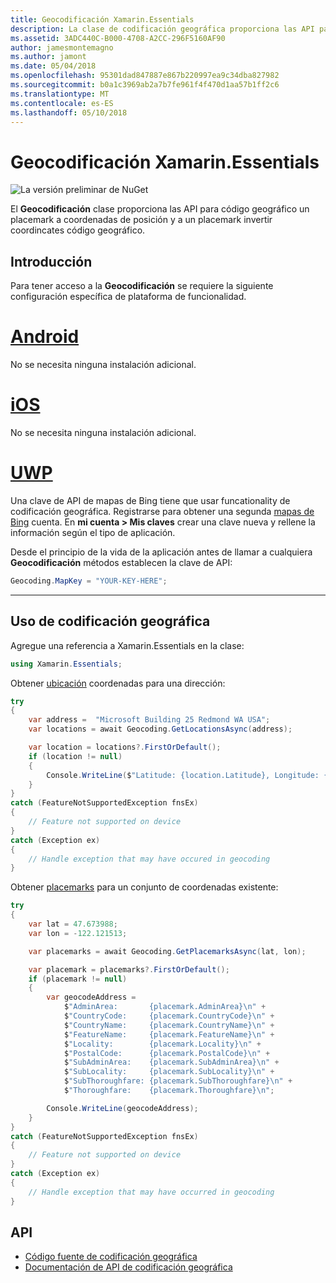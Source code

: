 ```yaml
---
title: Geocodificación Xamarin.Essentials
description: La clase de codificación geográfica proporciona las API para código geográfico un placemark a coordenadas de posición y a un placemark invertir coordincates código geográfico.
ms.assetid: 3ADC440C-B000-4708-A2CC-296F5160AF90
author: jamesmontemagno
ms.author: jamont
ms.date: 05/04/2018
ms.openlocfilehash: 95301dad847887e867b220997ea9c34dba827982
ms.sourcegitcommit: b0a1c3969ab2a7b7fe961f4f470d1aa57b1ff2c6
ms.translationtype: MT
ms.contentlocale: es-ES
ms.lasthandoff: 05/10/2018
---
```

# <a name="xamarinessentials-geocoding"></a>Geocodificación Xamarin.Essentials

![La versión preliminar de NuGet](~/media/shared/pre-release.png)

El **Geocodificación** clase proporciona las API para código geográfico un placemark a coordenadas de posición y a un placemark invertir coordincates código geográfico.

## <a name="getting-started"></a>Introducción

Para tener acceso a la **Geocodificación** se requiere la siguiente configuración específica de plataforma de funcionalidad.

# <a name="androidtabandroid"></a>[Android](#tab/android)

No se necesita ninguna instalación adicional.

# <a name="iostabios"></a>[iOS](#tab/ios)

No se necesita ninguna instalación adicional.

# <a name="uwptabuwp"></a>[UWP](#tab/uwp)

Una clave de API de mapas de Bing tiene que usar funcationality de codificación geográfica. Registrarse para obtener una segunda [mapas de Bing](https://www.bingmapsportal.com/) cuenta. En **mi cuenta > Mis claves** crear una clave nueva y rellene la información según el tipo de aplicación.

Desde el principio de la vida de la aplicación antes de llamar a cualquiera **Geocodificación** métodos establecen la clave de API:

```csharp
Geocoding.MapKey = "YOUR-KEY-HERE";
```

-----

## <a name="using-geocoding"></a>Uso de codificación geográfica

Agregue una referencia a Xamarin.Essentials en la clase:

```csharp
using Xamarin.Essentials;
```

Obtener [ubicación](xref:Xamarin.Essentials.Location) coordenadas para una dirección:

```csharp
try
{
    var address =  "Microsoft Building 25 Redmond WA USA";
    var locations = await Geocoding.GetLocationsAsync(address);

    var location = locations?.FirstOrDefault();
    if (location != null)
    {
        Console.WriteLine($"Latitude: {location.Latitude}, Longitude: {location.Longitude}");
    }
}
catch (FeatureNotSupportedException fnsEx)
{
    // Feature not supported on device
}
catch (Exception ex)
{
    // Handle exception that may have occured in geocoding
}
```

Obtener [placemarks](xref:Xamarin.Essentials.Placemark) para un conjunto de coordenadas existente:

```csharp
try
{
    var lat = 47.673988;
    var lon = -122.121513;

    var placemarks = await Geocoding.GetPlacemarksAsync(lat, lon);

    var placemark = placemarks?.FirstOrDefault();
    if (placemark != null)
    {
        var geocodeAddress =
            $"AdminArea:       {placemark.AdminArea}\n" +
            $"CountryCode:     {placemark.CountryCode}\n" +
            $"CountryName:     {placemark.CountryName}\n" +
            $"FeatureName:     {placemark.FeatureName}\n" +
            $"Locality:        {placemark.Locality}\n" +
            $"PostalCode:      {placemark.PostalCode}\n" +
            $"SubAdminArea:    {placemark.SubAdminArea}\n" +
            $"SubLocality:     {placemark.SubLocality}\n" +
            $"SubThoroughfare: {placemark.SubThoroughfare}\n" +
            $"Thoroughfare:    {placemark.Thoroughfare}\n";

        Console.WriteLine(geocodeAddress);
    }
}
catch (FeatureNotSupportedException fnsEx)
{
    // Feature not supported on device
}
catch (Exception ex)
{
    // Handle exception that may have occurred in geocoding
}
```

## <a name="api"></a>API

- [Código fuente de codificación geográfica](https://github.com/xamarin/Essentials/tree/master/Xamarin.Essentials/Geocoding)
- [Documentación de API de codificación geográfica](xref:Xamarin.Essentials.Geocoding)
